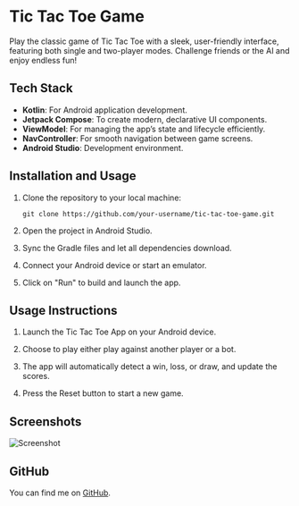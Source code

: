 # Tic Tac Toe Game
  Play the classic game of Tic Tac Toe with a sleek, user-friendly interface, featuring both single and two-player modes. Challenge friends or the AI and enjoy endless fun!

## Tech Stack

- **Kotlin**: For Android application development.
- **Jetpack Compose**: To create modern, declarative UI components.
- **ViewModel**: For managing the app’s state and lifecycle efficiently.
- **NavController**: For smooth navigation between game screens.
- **Android Studio**: Development environment.

## Installation and Usage

1. Clone the repository to your local machine:  
   ```
   git clone https://github.com/your-username/tic-tac-toe-game.git
   ```

2. Open the project in Android Studio.

3. Sync the Gradle files and let all dependencies download.

4. Connect your Android device or start an emulator.

5. Click on "Run" to build and launch the app.

## Usage Instructions

1. Launch the Tic Tac Toe App on your Android device.

2. Choose to play either play against another player or a bot.

3. The app will automatically detect a win, loss, or draw, and update the scores.

4. Press the Reset button to start a new game.

## Screenshots

![Screenshot](images/tic-tac-toe-app.jpg.jpg)

## GitHub

You can find me on [GitHub](https://github.com/sayan0328).
